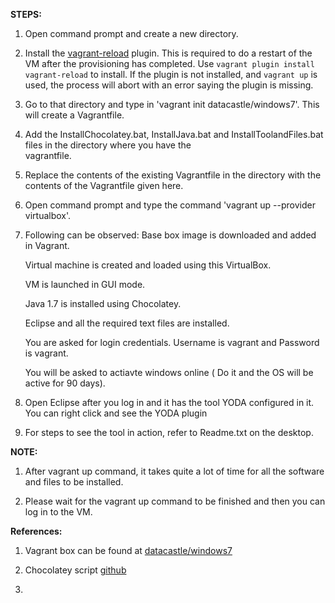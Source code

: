 **STEPS:**

1. Open command prompt and create a new directory.

2. Install the [vagrant-reload](https://github.com/aidanns/vagrant-reload) plugin. This is required to do a restart of the VM after the provisioning has completed. Use `vagrant plugin install vagrant-reload` to install. If the plugin is not installed, and `vagrant up` is used, the process will abort with an error saying the plugin is missing. 


3. Go to that directory and type in 'vagrant init datacastle/windows7'. This will create a Vagrantfile.

4. Add the InstallChocolatey.bat, InstallJava.bat and InstallToolandFiles.bat files in the directory where you have the    
   vagrantfile.

5. Replace the contents of the existing Vagrantfile in the directory with the contents of the Vagrantfile given here.

6. Open command prompt and type the command 'vagrant up --provider virtualbox'.

7. Following can be observed:
    Base box image is downloaded and added in Vagrant.
    
    Virtual machine is created and loaded using this VirtualBox.
    
    VM is launched in GUI mode.
    
    Java 1.7 is installed using Chocolatey.
    
    Eclipse and all the required text files are installed.
  
    You are asked for login credentials. Username is vagrant and Password is vagrant.
    
    You will be asked to actiavte windows online ( Do it and the OS will be active for 90 days).

8. Open Eclipse  after you log in and it has the tool YODA configured in it. You can right click and see the YODA plugin

9. For steps to see the tool in action, refer to Readme.txt on the desktop.

**NOTE:**
1. After vagrant up command, it takes quite a lot of time for all the software and files to be installed.

2. Please wait for the vagrant up command to be finished and then you can log in to the VM.


**References:**
  1. Vagrant box can be found at [datacastle/windows7](https://atlas.hashicorp.com/datacastle/boxes/windows7)

  2. Chocolatey script [github](https://github.com/chocolatey/choco/wiki/Installation#command-line)
  
  3. 

